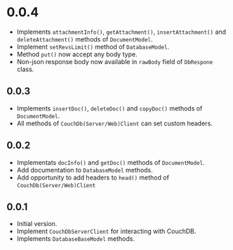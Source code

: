 # 0.0.4

- Implements `attachmentInfo()`, `getAttachment()`, `insertAttachment()` and `deleteAttachment()` methods of `DocumentModel`.
- Implement `setRevsLimit()` method of `DatabaseModel`.
- Method `put()` now accept any body type.
- Non-json response body now available in `rawBody` field of `DbRespone` class.

## 0.0.3

- Implements `insertDoc()`, `deleteDoc()` and `copyDoc()` methods of `DocumentModel`.
- All methods of `CouchDb(Server/Web)Client` can set custom headers.

## 0.0.2

- Implementats `docInfo()` and `getDoc()` methods of `DocumentModel`.
- Add documentation to `DatabaseModel` methods.
- Add opportunity to add headers to `head()` method of `CouchDb(Server/Web)Client`

## 0.0.1

- Initial version.
- Implement `CouchDbServerClient` for interacting with CouchDB.
- Implements `DatabaseBaseModel` methods.